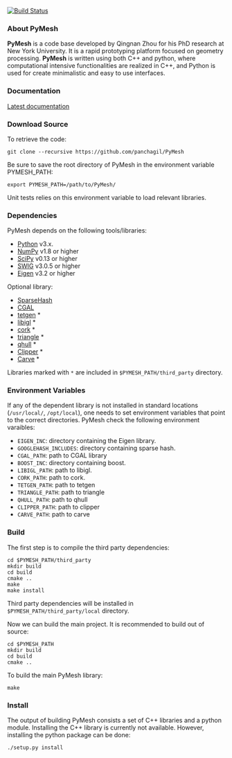[![Build Status](https://travis-ci.org/panchagil/PyMesh.svg?branch=travis_ci)](https://travis-ci.org/panchagil/PyMesh)

### About PyMesh ###

**PyMesh** is a code base developed by Qingnan Zhou for his PhD research at New
York University.  It is a rapid prototyping platform focused on geometry
processing.  **PyMesh** is written using both C++ and python, where
computational intensive functionalities are realized in C++, and Python is used
for create minimalistic and easy to use interfaces.

### Documentation ###

[Latest documentation](http://pymesh.readthedocs.org/en/latest/)

### Download Source ###

To retrieve the code:

    git clone --recursive https://github.com/panchagil/PyMesh

Be sure to save the root directory of PyMesh in the environment variable
PYMESH_PATH:

    export PYMESH_PATH=/path/to/PyMesh/

Unit tests relies on this environment variable to load relevant libraries.

### Dependencies ###

PyMesh depends on the following tools/libraries:

* [Python](https://www.python.org/) v3.x.
* [NumPy](http://www.numpy.org/) v1.8 or higher
* [SciPy](http://www.scipy.org/) v0.13 or higher
* [SWIG](http://www.swig.org/) v3.0.5 or higher
* [Eigen](http://eigen.tuxfamily.org/index.php?title=Main_Page) v3.2 or higher

Optional library:

* [SparseHash](https://code.google.com/p/sparsehash/)
* [CGAL](https://www.cgal.org/)
* [tetgen](http://wias-berlin.de/software/tetgen/) *
* [libigl](http://igl.ethz.ch/projects/libigl/) *
* [cork](https://github.com/gilbo/cork) *
* [triangle](http://www.cs.cmu.edu/~quake/triangle.html) *
* [qhull](http://www.qhull.org/) *
* [Clipper](http://www.angusj.com/delphi/clipper.php) *
* [Carve](https://github.com/qnzhou/carve) *

Libraries marked with `*` are included in `$PYMESH_PATH/third_party` directory.

### Environment Variables ###

If any of the dependent library is not installed in standard locations
(``/usr/local/``, ``/opt/local``), one needs to set environment variables that
point to the correct directories.  PyMesh check the following environment
varaibles:

* ``EIGEN_INC``: directory containing the Eigen library.
* ``GOOGLEHASH_INCLUDES``: directory containing sparse hash.
* ``CGAL_PATH``: path to CGAL library
* ``BOOST_INC``: directory containing boost.
* ``LIBIGL_PATH``: path to libigl.
* ``CORK_PATH``: path to cork.
* ``TETGEN_PATH``: path to tetgen
* ``TRIANGLE_PATH``: path to triangle
* ``QHULL_PATH``: path to qhull
* ``CLIPPER_PATH``: path to clipper
* ``CARVE_PATH``: path to carve

### Build ###

The first step is to compile the  third party dependencies:

    cd $PYMESH_PATH/third_party
    mkdir build
    cd build
    cmake ..
    make
    make install

Third party dependencies will be installed in `$PYMESH_PATH/third_party/local`
directory.

Now we can build the main project.  It is recommended to build out of source:

    cd $PYMESH_PATH
    mkdir build
    cd build
    cmake ..


To build the main PyMesh library:

    make

### Install ###

The output of building PyMesh consists a set of C++ libraries and a python
module. Installing the C++ library is currently not available.  However,
installing the python package can be done:

    ./setup.py install

